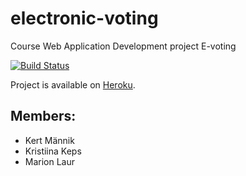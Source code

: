 # electronic-voting
Course Web Application Development project E-voting

[![Build Status](https://travis-ci.com/kertmannik/electronic-voting.svg?branch=master)](https://travis-ci.com/kertmannik/electronic-voting)

Project is available on [Heroku](https://evalimised.herokuapp.com/).
## Members:
* Kert Männik
* Kristiina Keps
* Marion Laur
